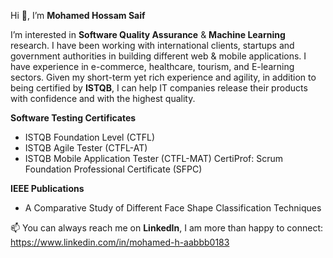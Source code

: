 Hi 👋, I’m **Mohamed Hossam Saif**

I’m interested in **Software Quality Assurance** & **Machine Learning** research. I have been working with international clients, startups and government authorities in building different web & mobile applications. I have experience in e-commerce, healthcare, tourism, and E-learning sectors.
Given my short-term yet rich experience and agility, in addition to being certified by **ISTQB**, I can help IT companies release their products with confidence and with the highest quality.

**Software Testing Certificates**
- ISTQB Foundation Level (CTFL)
- ISTQB Agile Tester (CTFL-AT)
- ISTQB Mobile Application Tester (CTFL-MAT)
CertiProf: Scrum Foundation Professional Certificate (SFPC)

**IEEE Publications**
- A Comparative Study of Different Face Shape Classification Techniques


📫 You can always reach me on **LinkedIn**, I am more than happy to connect:
https://www.linkedin.com/in/mohamed-h-aabbb0183

<!---
mohamedhossam49/mohamedhossam49 is a ✨ special ✨ repository because its `README.md` (this file) appears on your GitHub profile.
You can click the Preview link to take a look at your changes.
--->
